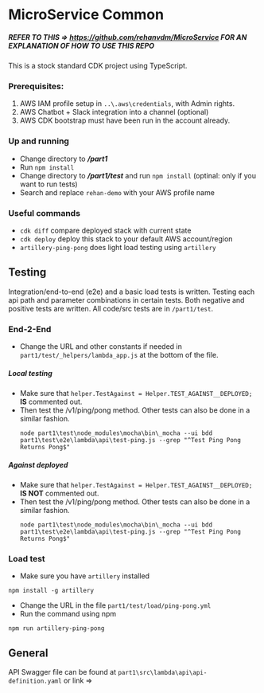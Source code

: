 # MicroService Common

##### REFER TO THIS => https://github.com/rehanvdm/MicroService FOR AN EXPLANATION OF HOW TO USE THIS REPO

This is a stock standard CDK project using TypeScript. 

### Prerequisites:
1. AWS IAM profile setup in `..\.aws\credentials`, with Admin rights.
2. AWS Chatbot + Slack integration into a channel (optional)
3. AWS CDK bootstrap must have been run in the account already.

### Up and running
 * Change directory to ***/part1***
 * Run `npm install`
 * Change directory to ***/part1/test*** and run `npm install` (optinal: only if you want to run tests)
 * Search and replace `rehan-demo` with your AWS profile name

### Useful commands
 * `cdk diff`                   compare deployed stack with current state
 * `cdk deploy`                 deploy this stack to your default AWS account/region
 * `artillery-ping-pong`        does light load testing using `artillery`

## Testing 

Integration/end-to-end (e2e) and a basic load tests is written. Testing each api path and parameter combinations in certain tests. 
Both negative and positive tests are written. All code/src tests are in `/part1/test`.

### End-2-End

- Change the URL and other constants if needed in `part1/test/_helpers/lambda_app.js` at the bottom of the file.

##### Local testing
- Make sure that ``helper.TestAgainst = Helper.TEST_AGAINST__DEPLOYED;``  **IS** commented out.
- Then test the /v1/ping/pong method. Other tests can also be done in a similar fashion.
    ```
    node part1\test\node_modules\mocha\bin\_mocha --ui bdd  part1\test\e2e\lambda\api\test-ping.js --grep "^Test Ping Pong Returns Pong$"
    ```
  
##### Against deployed
- Make sure that ``helper.TestAgainst = Helper.TEST_AGAINST__DEPLOYED;``  **IS NOT** commented out.
- Then test the /v1/ping/pong method. Other tests can also be done in a similar fashion.
    ```
    node part1\test\node_modules\mocha\bin\_mocha --ui bdd  part1\test\e2e\lambda\api\test-ping.js --grep "^Test Ping Pong Returns Pong$"
    ```
  
### Load test
- Make sure you have `artillery` installed 
```
npm install -g artillery
```
- Change the URL in the file `part1/test/load/ping-pong.yml`
- Run the command using npm 
```
npm run artillery-ping-pong
```

## General

API Swagger file can be found at `part1\src\lambda\api\api-definition.yaml` or link => 